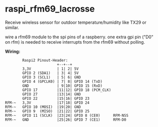 # raspi_rfm69_lacrosse
Receive wireless sensor for outdoor temperature/humidity like TX29 or similar.

wire a rfm69 module to the spi pins of a raspberry.
one extra gpi pin ("D0" on rfm) is needed to receive interrupts from the rfm69 without polling.

__Wiring:__

```
        Raspi2 Pinout-Header:
                        +--+--+
        3,3V            | 1| 2| 5V                 
        GPIO 2 (SDA1)   | 3| 4| 5V                    
        GPIO 3 (SCL1)   | 5| 6| GND                
        GPIO 4 (GPCLK0) | 7| 8| GPIO 14 (TxD)      
        GND             | 9|10| GPIO 15 (RxD)      
        GPIO 17         |11|12| GPIO 18 (PCM_CLK)  
        GPIO 27         |13|14| GND                
        GPIO 22         |15|16| GPIO 23            
RFM-~   3,3V            |17|18| GPIO 24            
RFM-~   GPIO 10 (MOSI)  |19|20| GND                
RFM-~   GPIO 9  (MISO)  |21|22| GPIO 25            
RFM-~   GPIO 11 (SCLK)  |23|24| GPIO 8 (CE0)      RFM-NSS
RFM-~   GND             |25|26| GPIO 7 (CE1)      RFM-D0

```


